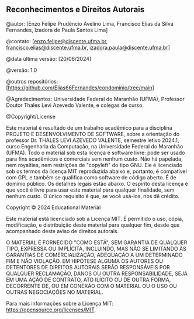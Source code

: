 ## Reconhecimentos e Direitos Autorais
@autor: [Enzo Felipe Prudêncio Avelino Lima, Francisco Elias da Silva Fernandes, Izadora de Paula Santos Lima]

@contato: [enzo.felipe@discente.ufma.br, francisco.elias@discente.ufma.br, izadora.paula@discente.ufma.br]

@data última versão: [20/06/2024]

@versão: 1.0

@outros repositórios: [https://github.com/Elias66Fernandes/condominio/tree/main]

@Agradecimentos: Universidade Federal do Maranhão (UFMA), Professor Doutor Thales Levi Azevedo Valente, e colegas de curso.

@Copyright/License

Este material é resultado de um trabalho acadêmico para a disciplina PROJETO E DESENVOLVIMENTO DE SOFTWARE, sobre a orientação do professor Dr. THALES LEVI AZEVEDO VALENTE, semestre letivo 2024.1, curso Engenharia da Computação, na Universidade Federal do Maranhão (UFMA). Todo o material sob esta licença é software livre: pode ser usado para fins acadêmicos e comerciais sem nenhum custo. Não há papelada, nem royalties, nem restrições de "copyleft" do tipo GNU. Ele é licenciado sob os termos da licença MIT reproduzida abaixo e, portanto, é compatível com GPL e também se qualifica como software de código aberto. É de domínio público. Os detalhes legais estão abaixo. O espírito desta licença é que você é livre para usar este material para qualquer finalidade, sem nenhum custo. O único requisito é que, se você usá-los, nos dê crédito.

Copyright © 2024 Educational Material

Este material está licenciado sob a Licença MIT. É permitido o uso, cópia, modificação, e distribuição deste material para qualquer fim, desde que acompanhado deste aviso de direitos autorais.

O MATERIAL É FORNECIDO "COMO ESTÁ", SEM GARANTIA DE QUALQUER TIPO, EXPRESSA OU IMPLÍCITA, INCLUINDO, MAS NÃO SE LIMITANDO ÀS GARANTIAS DE COMERCIALIZAÇÃO, ADEQUAÇÃO A UM DETERMINADO FIM E NÃO VIOLAÇÃO. EM HIPÓTESE ALGUMA OS AUTORES OU DETENTORES DE DIREITOS AUTORAIS SERÃO RESPONSÁVEIS POR QUALQUER RECLAMAÇÃO, DANOS OU OUTRA RESPONSABILIDADE, SEJA EM UMA AÇÃO DE CONTRATO, ATO ILÍCITO OU DE OUTRA FORMA, DECORRENTE DE, OU EM CONEXÃO COM O MATERIAL OU O USO OU OUTRAS NEGOCIAÇÕES NO MATERIAL.

Para mais informações sobre a Licença MIT: https://opensource.org/licenses/MIT.
